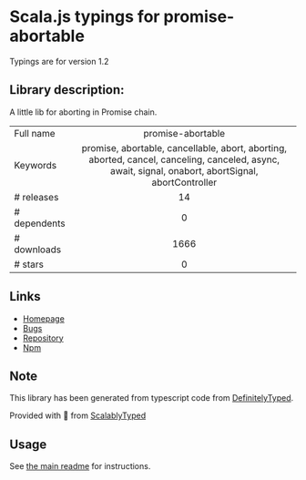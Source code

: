 
# Scala.js typings for promise-abortable

Typings are for version 1.2

## Library description:
A little lib for aborting in Promise chain.

|                    |                 |
| ------------------ | :-------------: |
| Full name          | promise-abortable |
| Keywords           | promise, abortable, cancellable, abort, aborting, aborted, cancel, canceling, canceled, async, await, signal, onabort, abortSignal, abortController |
| # releases         | 14 |
| # dependents       | 0 |
| # downloads        | 1666 |
| # stars            | 0 |

## Links
- [Homepage](https://github.com/dondevi/promise-abortable)
- [Bugs](https://github.com/dondevi/promise-abortable/issues)
- [Repository](https://github.com/dondevi/promise-abortable)
- [Npm](https://www.npmjs.com/package/promise-abortable)
    


## Note
This library has been generated from typescript code from [DefinitelyTyped](https://definitelytyped.org).

Provided with :purple_heart: from [ScalablyTyped](https://github.com/oyvindberg/ScalablyTyped)

## Usage
See [the main readme](../../readme.md) for instructions.


